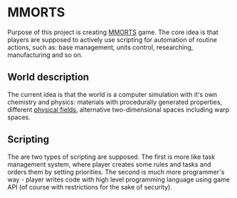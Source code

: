 # MMORTS

Purpose of this project is creating [MMORTS](https://en.wikipedia.org/wiki/Massively_multiplayer_online_real-time_strategy_game) game. The core idea is that players are supposed to actively use scripting for automation of routine actions, such as: base management, units control, researching, manufacturing and so on.

## World description

The current idea is that the world is a computer simulation with it's own chemistry and physics: materials with procedurally generated properties, different [physical fields](https://en.wikipedia.org/wiki/Field_(physics)), alternative two-dimensional spaces including warp spaces.

## Scripting

The are two types of scripting are supposed. The first is more like task management system, where player creates some rules and tasks and orders them by setting priorities. The second is much more programmer's way - player writes code with high level programming language using game API (of course with restrictions for the sake of security).
